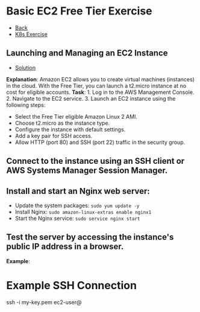 # Basic EC2 Free Tier Exercise

- [Back](../README.md)
- [K8s Exercise](k8s-exercise.md)

## Launching and Managing an EC2 Instance

- [Solution](ec2-exercise.sh)

**Explanation**: Amazon EC2 allows you to create virtual machines (instances) in the cloud. With the Free Tier, you can launch a t2.micro instance at no cost for eligible accounts.
**Task**: 1. Log in to the AWS Management Console. 2. Navigate to the EC2 service. 3. Launch an EC2 instance using the following steps:

- Select the Free Tier eligible Amazon Linux 2 AMI.
- Choose t2.micro as the instance type.
- Configure the instance with default settings.
- Add a key pair for SSH access.
- Allow HTTP (port 80) and SSH (port 22) traffic in the security group.

## Connect to the instance using an SSH client or AWS Systems Manager Session Manager.

## Install and start an Nginx web server:

- Update the system packages: `sudo yum update -y`
- Install Nginx: `sudo amazon-linux-extras enable nginx1`
- Start the Nginx service: `sudo service nginx start`

## Test the server by accessing the instance's public IP address in a browser.

**Example**:

# Example SSH Connection

ssh -i my-key.pem ec2-user@<instance-public-ip>
